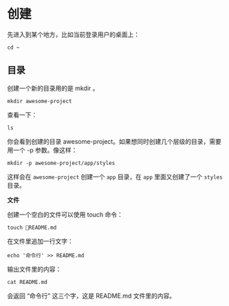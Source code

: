 # 创建

先进入到某个地方，比如当前登录用户的桌面上：

```
cd ~
```

## **目录**

创建一个新的目录用的是 mkdir 。

```
mkdir awesome-project
```

查看一下：

```
ls
```

你会看到创建的目录 awesome-project。如果想同时创建几个层级的目录，需要用一个 -p 参数。像这样：

```
mkdir -p awesome-project/app/styles
```

这样会在 `awesome-project` 创建一个 `app` 目录，在 `app` 里面又创建了一个 `styles` 目录。

**文件**

创建一个空白的文件可以使用 touch 命令：

```
touch README.md
```

在文件里追加一行文字：

```
echo '命令行' >> README.md
```

输出文件里的内容：

```
cat README.md
```

会返回 “命令行” 这三个字，这是 README.md 文件里的内容。

